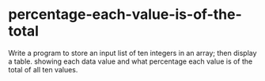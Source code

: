 # percentage-each-value-is-of-the-total
Write a program to store an input list of ten integers in an array; then display a table. showing each data value and what percentage each value is of the total of all ten values.
